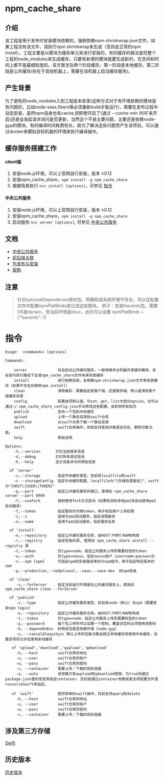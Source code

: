 # npm_cache_share
## 介绍
该工程是用于发布时安装模块依赖的，强制依赖npm-shrinkwrap.json文件，如果工程没有该文件，请执行npm shrinkwrap来生成（否则走正常的npm install）。工程主要是以模块为缓存单元来进行安装的，有的缓存的做法是将整个工程的node_modules来生成缓存，只要有新增的模块就要生成新的，在空间和时间上都不是最细粒度的。该方案涉及两个阶段缓存，第一阶段是本地缓存，第二阶段是公共缓存(存在于其他机器上，需要在该机器上启动缓存服务)。

## 产生背景
为了避免将node_modules入到工程版本库里(这种方式对于有环境依赖的模块是有问题的，比如node-sass,fibers等必须重新build才能运行)，需要在发布过程中动态安装，虽然npm自身也有cache,但即使开启了(通过 *--cache-min 时间* 来开启)还是会发起请求询问是否更新，当然这个不是主要问题，主要还是依赖node-gyp的模块，有的编译时间耗费较长，故为了解决这些问题而产生该项目。可以通过docker来模拟目标机器的环境来执行编译操作。

## 缓存服务搭建工作

#### client端

1. 安装node.js环境，可以上官网自行安装，版本 ≥0.12
2. 安装npm_cache_share，`npm install -g npm_cache_share`
3. 根据场景执行 `ncs install [options]`，可参见 [指令](#command)

#### 中央公共服务

1. 安装node.js环境，可以上官网自行安装，版本 ≥0.12
2. 安装npm_cache_share，`npm install -g npm_cache_share`
3. 启动服务 `ncs server [options]`, 可参见 [中央公共服务](./docs/server.md)

## 文档
- [中央公共服务](./docs/server.md)
- [前后端关联](./docs/linkFront2Backend.md)
- [包发布与安装](./docs/modules.md)
- [架构](./docs/architecture.md)

## 注意
> 针对optionalDependecise里的包，明确知道系统环境不符合，可以在配置文件中配置npmPlatBinds来过滤这些模块。
> 例子：安装fsevents包，需要OS是darwin，但当前环境是linux，此时可以设置 npmPlatBinds = {"fsevents": 1}

<h1 id="command">指令</h1>

```
Usage:  <commands> [options]

Commands:

    server              将会启动公共缓存服务，一般用做多台机器共享缓存模块，会在指令执行路径下生成npm_cache_share文件夹来存放缓存                    
    install             进行依赖安装，会依赖npm-shrinkwrap.json文件来安装模块（如果不存在则使用npm install）
    clean               清除缓存，需要指定是客户端，还是服务端，默认是清除客户端缓存目录
    config              配置选项默认值，可set，get，list大部分option，也可以通过~/.npm_cache_share_config.json手动修改这些配置，会影响所有指令
    publish             发布一个包到中央缓存
    upload              上传一个静态资源到swift仓库
    download            从swift仓库下载一个静态资源
    swift               swift仓库操作，目前支持查询对象是否存在，删除对象功能。
    help                帮助说明

Options:
	-V,--version       打印当前版本信息
	-d,--debug         打印所有调试信息
	-h,--help          显示该条命令的帮助信息

  of 'server'
    -s,--storage        指定中央缓存类型，目前有localfile和swift
    -c --storageConfig  指定中央缓存配置，localfile为"[存储目录路径]"，swift为"[HOST\|USER\|TOKEN]"
    -p,--port           指定公共缓存服务的端口，使用如 npm_cache_share server --port 9999
    -f,--useFork        强制使用fork方式启动（如果检测到本地pm2会自动使用pm2启动服务）
    -t,--token          指定服务的令牌token，用于校验用户上传权限
    -i,--i              适用于pm2启动服务，指定进程数目
    -n,--name           适用于pm2启动服务，指定服务名称

  of 'install'
    -e,--repository     指定公共缓存服务仓库，由HOST:PORT/NAME构成
    -r,--registry       指定安装的源, 使用如 npm_cache_share install --registry 源
    -t,--token          仅type=node，指定公共服务上传所需要校验的token
    -a,--auth           仅type=nexus，指定nexus账户（username:password）
    -n,--npm [npm]      可指定npm的安装路径来执行npm指令，用于指定特定版本的npm
    -p,--production,--noOptional,--save,--save-dev	同npm安装

  of 'clean'
     -s,--forServer     指定当前运行环境是在公共缓存服务上，使用如 npm_cache_share clean --forServer

  of 'publish'
     -c,--type          指定公共缓存服务类型，目前有node（默认）与npm（需要提前npm login）
     -e,--repository    指定公共缓存服务仓库，由HOST:PORT/NAME构成
     -t,--token         仅type=node，指定公共服务上传所需要校验的token
     -p,--password      每个包上传时可以设置一个密码，覆盖该包时必须使用该密码
     -b, --dependOnEnv  标明该包是否依赖环境（node-gyp）
     -s, --cancelAlwaysSync 默认上传的包每次都会跳过本地缓存而使用中央缓存，设置该项将允许包使用本地缓存

   of 'upload','download','qupload','qdownload'
     -h, --host         swift仓库的地址
     -u, --user         swift仓库的账户        
     -w, --pass         swift仓库的密码
     -c, --container    需要上传／下载的目标容器
     -a, --auto         该参数只有qupload和qdownload使用，为true则通过package.json里的信息来指定container，否则就通过container参数或者全局配置文件里resourceSwift来指定。

   of 'swift'           提供简单的swift操作，目前支持query和delete
     -h, --host         swift仓库的地址
     -u, --user         swift仓库的账户        
     -w, --pass         swift仓库的密码
     -c, --container    需要上传／下载的目标容器
```
## 涉及第三方存储
[Swift](./docs/swift.md)

## 历史版本
[历史版本](./docs/history.md)
